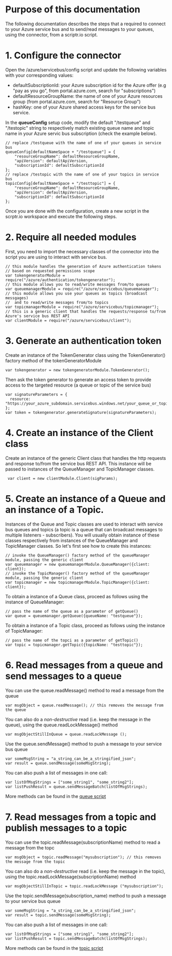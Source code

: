 # Purpose of this documentation

The following documentation describes the steps that a required to connect to your Azure service bus and to send/read messages to your queues, using the connector, from a scriptr.io script.

# 1. Configure the connector

Open the /azure/servicebus/config script and update the following variables with your corresponding values:

- defaultSubscriptionId: your Azure subscription id for the Azure offer (e.g "pay as you go", from portal.azure.com, search for "subscriptions") 
- defaultResourceGroupName: the name of one of your Azure resources group (from portal.azure.com, search for "Resource Group")
- hashKey: one of your Azure shared access keys for the service bus service.

In the **queueConfig** setup code, modify the default "/testqueue" and "/testopic" string to respectively match existing queue name and topic name in your Azure servic bus subscription (check the example below).

```
// replace /testqueue with the name of one of your queues in service bus
queueConfig[defaultNameSpace + "/testqueue"] = { 
    "resourceGroupName": defaultResourceGroupName,
    "apiVersion": defaultApiVersion,
    "subscriptionId": defaultSubscriptionId
};
// replace /testopic with the name of one of your topics in service bus
topicConfig[defaultNameSpace + "/testtopic"] = {
    "resourceGroupName": defaultResourceGroupName,
    "apiVersion": defaultApiVersion,
    "subscriptionId": defaultSubscriptionId
};
```

Once you are done with the configuration, create a new script in the scrptr.io workspace and execute the following steps.

# 2. Require all needed modules

First, you need to import the necessary classes of the connector into the script you are using to interact with service bus.

```
// this module handles the generation of Azure authentication tokens
// based on requested permissions scope
var tokengeneratorModule = require("/azure/authentication/tokengenerator");
// this module allows you to read/write messages from/to queues 
var queuemanagerModule = require("/azure/servicebus/queuemanager");
// this module allows you use your queues as topics (broadcast messgages)
//  and to read/write messages from/to topics 
var topicmanagerModule = require("/azure/servicebus/topicmanager");
// this is a generic client that handles the requests/response to/from Azure's service bus REST API
var clientModule = require("/azure/servicebus/client");
```

# 3. Generate an authentication token

Create an instance of the TokenGenerator class using the TokenGenerator() factory method of the tokenGeneratorModule
```
var tokengenerator = new tokengeneratorModule.TokenGenerator();
```
Then ask the token generator to generate an access token to provide access to the targeted resource (a queue or topic of the service bus)
```
var signatureParameters = {       
  resource: "https://your_azure_subdomain.servicebus.windows.net/your_queue_or_topic_name" 
};
var token = tokengenerator.generateSignature(signatureParameters);
```
# 4. Create an instance of the Client class

Create an instance of the generic Client class that handles the http requests and response to/from the service bus REST API. This instance will be passed to instances of the QueueManager and TopicManager classes.
```
 var client = new clientModule.Client(sigParams);
 ```
 
 # 5. Create an instance of a Queue and an instance of a Topic.
 
Instances of the Queue and Topic classes are used to interact with service bus queues and topics (a topic is a queue that can broadcast messages to multiple listeners - subscribers). You will usually obtain instance of these classes respectively from instances of the QueueManager and TopicManager classes. So let's first see how to create this instances:
 
```
// invoke the QueueManager() factory method of the queueManager module, passing the generic client
var queuemanager = new queuemanagerModule.QueueManager({client: client});
// invoke the TopicManager() factory method of the queueManager module, passing the generic client
var topicmanager = new topicmanagerModule.TopicManager({client: client});
```
To obtain a instance of a Queue class, proceed as follows using the instance of QueueManager:
```
// pass the name of the queue as a parameter of getQueue()
var queue = queuemanager.getQueue({queueName: "testqueue"});
```
To obtain a instance of a Topic class, proceed as follows using the instance of TopicManager:
```
// pass the name of the topci as a parameter of getTopic()
var topic = topicmanager.getTopic({topicName: "testtopic"});
```

# 6. Read messages from a queue and send messages to a queue

You can use the queue.readMessage() method to read a message from the queue
```
var msgObject = queue.readMessage(); // this removes the message from the queue
```
You can also do a *non-destructive* read (i.e. keep the message in the queue), using the queue.readLockMessage() method
```
var msgObjectStillInQueue = queue.readLockMessage ();
```
Use the queue.sendMessage() method to push a message to your service bus queue
```
var someMsgString = "a_string_can_be_a_stringified_json";
var result = queue.sendMessage(someMsgString);
```
You can also push a list of messages in one call:
```
var listOfMsgStrings = ["some_string1", "some_string2"];
var listPushResult = queue.sendMessageBatch(listOfMsgStrings);
```
More methods can be found in the [queue script](./azure/servicebus/queue)

# 7. Read messages from a topic and publish messages to a topic

You can use the topic.readMessage(subscriptionName) method to read a message from the topc
```
var msgObject = topic.readMessage("mysubscription"); // this removes the message from the topic
```
You can also do a *non-destructive* read (i.e. keep the message in the topic), using the topic.readLockMessage(subscriptionName) method
```
var msgObjectStillInTopic = topic.readLockMessage ("mysubscription");
```
Use the topic.sendMessage(subscription_name) method to push a message to your service bus queue
```
var someMsgString = "a_string_can_be_a_stringified_json";
var result = topic.sendMessage(someMsgString);
```
You can also push a list of messages in one call:
```
var listOfMsgStrings = ["some_string1", "some_string2"];
var listPushResult = topic.sendMessageBatch(listOfMsgStrings);
```
More methods can be found in the [topic script](./azure/servicebus/topic)
